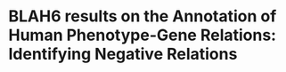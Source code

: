 # BLAH6 results on the Annotation of Human Phenotype-Gene Relations: Identifying Negative Relations
